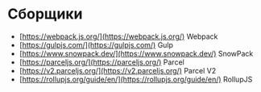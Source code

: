 # Сборщики

- [https://webpack.js.org/](https://webpack.js.org/) Webpack
- [https://gulpjs.com/](https://gulpjs.com/) Gulp
- [https://www.snowpack.dev/](https://www.snowpack.dev/) SnowPack
- [https://parceljs.org/](https://parceljs.org/) Parcel
- [https://v2.parceljs.org/](https://v2.parceljs.org/) Parcel V2
- [https://rollupjs.org/guide/en/](https://rollupjs.org/guide/en/) RollupJS
